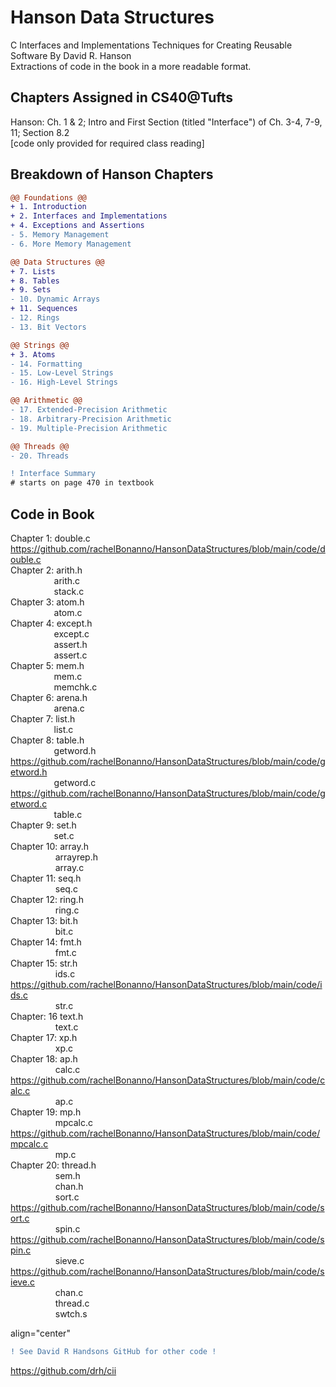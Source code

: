 # Hanson Data Structures
C Interfaces and Implementations Techniques for Creating Reusable Software By David R. Hanson <br>
Extractions of code in the book in a more readable format.<br>

## Chapters Assigned in CS40@Tufts
Hanson: Ch. 1 & 2; Intro and First Section (titled "Interface") of Ch. 3-4, 7-9, 11; Section 8.2 <br>
[code only provided for required class reading]

## Breakdown of Hanson Chapters
```diff
@@ Foundations @@
+ 1. Introduction
+ 2. Interfaces and Implementations
+ 4. Exceptions and Assertions
- 5. Memory Management
- 6. More Memory Management
```
```diff
@@ Data Structures @@
+ 7. Lists
+ 8. Tables
+ 9. Sets
- 10. Dynamic Arrays
+ 11. Sequences
- 12. Rings
- 13. Bit Vectors
```
```diff
@@ Strings @@ 
+ 3. Atoms
- 14. Formatting
- 15. Low-Level Strings
- 16. High-Level Strings
```
```diff
@@ Arithmetic @@
- 17. Extended-Precision Arithmetic
- 18. Arbitrary-Precision Arithmetic
- 19. Multiple-Precision Arithmetic
```
```diff
@@ Threads @@
- 20. Threads
```

```diff
! Interface Summary 
# starts on page 470 in textbook
```

## Code in Book
Chapter 1: double.c https://github.com/rachelBonanno/HansonDataStructures/blob/main/code/double.c <br>
Chapter 2: arith.h <br>
&emsp; &emsp; &emsp; &nbsp; &nbsp; arith.c <br>
&emsp; &emsp; &emsp; &nbsp; &nbsp; stack.c <br>
Chapter 3: atom.h <br>
&emsp; &emsp; &emsp; &nbsp; &nbsp; atom.c  <br>
Chapter 4: except.h <br>
&emsp; &emsp; &emsp; &nbsp; &nbsp; except.c <br>
&emsp; &emsp; &emsp; &nbsp; &nbsp; assert.h <br>
&emsp; &emsp; &emsp; &nbsp; &nbsp; assert.c <br>
Chapter 5: mem.h <br>
&emsp; &emsp; &emsp; &nbsp; &nbsp; mem.c <br>
&emsp; &emsp; &emsp; &nbsp; &nbsp; memchk.c <br>
Chapter 6: arena.h <br>
&emsp; &emsp; &emsp; &nbsp; &nbsp; arena.c <br>
Chapter 7: list.h <br>
&emsp; &emsp; &emsp; &nbsp; &nbsp; list.c <br>
Chapter 8: table.h <br>
&emsp; &emsp; &emsp; &nbsp; &nbsp; getword.h https://github.com/rachelBonanno/HansonDataStructures/blob/main/code/getword.h<br>
&emsp; &emsp; &emsp; &nbsp; &nbsp; getword.c https://github.com/rachelBonanno/HansonDataStructures/blob/main/code/getword.c <br>
&emsp; &emsp; &emsp; &nbsp; &nbsp; table.c <br>
Chapter 9: set.h <br>
&emsp; &emsp; &emsp; &nbsp; &nbsp; set.c <br>
Chapter 10: array.h <br>
&emsp; &emsp; &emsp; &emsp; arrayrep.h <br>
&emsp; &emsp; &emsp; &emsp; array.c <br>
Chapter 11: seq.h <br>
&emsp; &emsp; &emsp; &emsp; seq.c <br>
Chapter 12: ring.h <br>
&emsp; &emsp; &emsp; &emsp; ring.c <br>
Chapter 13: bit.h <br>
&emsp; &emsp; &emsp; &emsp; bit.c <br>
Chapter 14: fmt.h <br>
&emsp; &emsp; &emsp; &emsp; fmt.c <br>
Chapter 15: str.h <br>
&emsp; &emsp; &emsp; &emsp; ids.c https://github.com/rachelBonanno/HansonDataStructures/blob/main/code/ids.c <br>
&emsp; &emsp; &emsp; &emsp; str.c <br>
Chapter: 16 text.h <br>
&emsp; &emsp; &emsp; &emsp; text.c <br>
Chapter 17: xp.h <br>
&emsp; &emsp; &emsp; &emsp; xp.c <br>
Chapter 18: ap.h <br>
&emsp; &emsp; &emsp; &emsp; calc.c https://github.com/rachelBonanno/HansonDataStructures/blob/main/code/calc.c <br>
&emsp; &emsp; &emsp; &emsp; ap.c <br>
Chapter 19: mp.h <br>
&emsp; &emsp; &emsp; &emsp; mpcalc.c https://github.com/rachelBonanno/HansonDataStructures/blob/main/code/mpcalc.c <br>
&emsp; &emsp; &emsp; &emsp; mp.c <br>
Chapter 20: thread.h <br>
&emsp; &emsp; &emsp; &emsp; sem.h <br>
&emsp; &emsp; &emsp; &emsp; chan.h <br>
&emsp; &emsp; &emsp; &emsp; sort.c https://github.com/rachelBonanno/HansonDataStructures/blob/main/code/sort.c <br>
&emsp; &emsp; &emsp; &emsp; spin.c https://github.com/rachelBonanno/HansonDataStructures/blob/main/code/spin.c <br>
&emsp; &emsp; &emsp; &emsp; sieve.c https://github.com/rachelBonanno/HansonDataStructures/blob/main/code/sieve.c <br>
&emsp; &emsp; &emsp; &emsp; chan.c <br>
&emsp; &emsp; &emsp; &emsp; thread.c <br>
&emsp; &emsp; &emsp; &emsp; swtch.s <br>

align="center"
```diff 
! See David R Handsons GitHub for other code ! 
``` 
https://github.com/drh/cii

